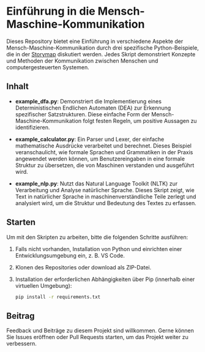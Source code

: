 # Einführung in die Mensch-Maschine-Kommunikation

Dieses Repository bietet eine Einführung in verschiedene Aspekte der Mensch-Maschine-Kommunikation durch drei spezifische Python-Beispiele, die in der [Storymap](https://storymaps.arcgis.com/stories/8aaffd10969b4d2c8b0a62d2feae9830) diskutiert werden. Jedes Skript demonstriert Konzepte und Methoden der Kommunikation zwischen Menschen und computergesteuerten Systemen.

## Inhalt

- **example_dfa.py**: Demonstriert die Implementierung eines Deterministischen Endlichen Automaten (DEA) zur Erkennung spezifischer Satzstrukturen. Diese einfache Form der Mensch-Maschine-Kommunikation folgt festen Regeln, um positive Aussagen zu identifizieren.

- **example_calculator.py**: Ein Parser und Lexer, der einfache mathematische Ausdrücke verarbeitet und berechnet. Dieses Beispiel veranschaulicht, wie formale Sprachen und Grammatiken in der Praxis angewendet werden können, um Benutzereingaben in eine formale Struktur zu übersetzen, die von Maschinen verstanden und ausgeführt wird.

- **example_nlp.py**: Nutzt das Natural Language Toolkit (NLTK) zur Verarbeitung und Analyse natürlicher Sprache. Dieses Skript zeigt, wie Text in natürlicher Sprache in maschinenverständliche Teile zerlegt und analysiert wird, um die Struktur und Bedeutung des Textes zu erfassen.


## Starten

Um mit den Skripten zu arbeiten, bitte die folgenden Schritte ausführen:

1. Falls nicht vorhanden, Installation von Python und einrichten einer Entwicklungsumgebung ein, z. B. VS Code.
2. Klonen des Repositories oder download als ZIP-Datei.
3. Installation der erforderlichen Abhängigkeiten über Pip (innerhalb einer virtuellen Umgebung):

    ```bash
    pip install -r requirements.txt
    ```


## Beitrag

Feedback und Beiträge zu diesem Projekt sind willkommen. Gerne können Sie Issues eröffnen oder Pull Requests starten, um das Projekt weiter zu verbessern.
